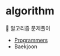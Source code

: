 # algorithm
🚀 알고리즘 문제풀이
- [Programmers](https://github.com/gxxrxn/algorithm/tree/main/Programmers)
- Baekjoon

